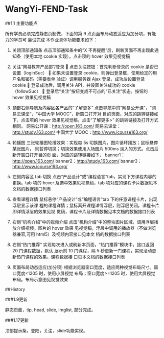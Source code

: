 # WangYi-FEND-Task


##1.1 主要功能点 

所有学员必须完成静态页制做，下面的第 9 点页面布局动态适应为加分项，有能力的学员可 尝试完成  本作业具体功能要求如下： 

1. 关闭顶部通知条 点击顶部通知条中的“X 不再提醒”后，刷新页面不再出现此通知条（使用本地 cookie 实现）。点击项的 hover 效果见视觉稿 

2. 关注“网易教育产品部”/登录  点击关注按钮：首先判断登录的 cookie 是否已设置（loginSuc）  如果未设置登录 cookie，则弹出登录框，使用给定的用户名和密码（需要表单 验证）调用服务器 Ajax 登录，成功后设置登录 cookie  登录成功后，调用关注 API，并设置关注成功的 cookie（followSuc）  登录后“关注”按钮变成不可点的“已关注”状态。按钮的 hover 效果见视觉稿 

3. 顶部右侧导航及内容区各产品的“了解更多” 点击导航中的“网易公开课”，“网易云课堂”，“中国大学 MOOC”，新窗口打开对 目的页面，对应的跳转链接如下，点击项的 hover 效果见视觉稿。点击“了解更多>” 的跳转链接及打开方式相同。 网易公开课：http://open.163.com/ 网易云课堂：http://study.163.com/ 中国大学 MOOC：http://www.icourse163.org/ 

4. 轮播图 三张轮播图轮播效果：实现每 5s 切换图片，图片循环播放；鼠标悬停某张图片， 则暂停切换；切换效果使用入场图片 500ms 淡入的方式。点击后新开窗口打开目的页 面，对应的跳转链接如下， banner1：http://open.163.com/ banner2：http://study.163.com/ banner3：http://www.icourse163.org/ 

5. 左侧内容区 tab 切换 点击“产品设计”或“编程语言”tab，实现下方课程内容的更换。tab 项的 hover 及选中效果见视觉稿，tab 项对应的课程卡片数据见本文档的数据接口列表 

6. 查看课程详情 鼠标悬停“产品设计”或“编程语言”tab 下的任意课程卡片，出现浮层显示该课 程的课程详情；鼠标离开课程详情浮层，则浮层关闭。课程卡片即详情浮层的效果见视 觉稿，课程卡片及详情数据见本文档的数据接口列表 

7. 右侧“机构介绍”中的视频介绍 点击“机构介绍”中的整块图片区域，调用浮层播放介绍视频。图片的 hover 效果
 见视觉稿，浮层中调用的播放器（不做浏览器兼容,可用 html5）及视频内容接口见本文 档的数据接口列表 
 
8. 右侧“热门推荐” 实现每次进入或刷新本页面，“热门推荐”模块中，接口返回 20 门课程数据，默认 展示前 10 门课程，隔 5 秒更新一门课程，实现滚动更新热门课程的效果。课程数据接 口见本文档的数据接口列表 
 
9. 页面布局动态适应(加分项) 根据浏览器窗口宽度，适应两种视觉布局尺寸。窗口宽度<1205 时，使用小屏视觉 布局；窗口宽度>=1205 时，使用大屏视觉布局。布局示意图见视觉效果 


##History

###1.9更新

静态页面，tip, head, slide, imglist, 部分完成。

###1.17更新

顶部提示条，登陆，关注，slide功能实现。